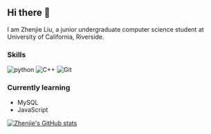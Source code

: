 ## Hi there 👋

I am Zhenjie Liu, a junior undergraduate computer science student at University of California, Riverside.

### Skills
![python](https://img.shields.io/badge/Language-Python3-blue) ![C++](https://img.shields.io/badge/Language-C%2B%2B-blue) ![Git](https://img.shields.io/badge/Tool-Git-red)


### Currently learning
- MySQL
- JavaScript



[![Zhenjie's GitHub stats](https://github-readme-stats.vercel.app/api?username=2314577483)](https://github.com/2314577483/github-readme-stats)
